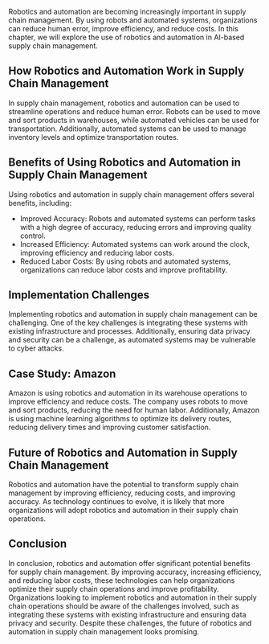 
Robotics and automation are becoming increasingly important in supply chain management. By using robots and automated systems, organizations can reduce human error, improve efficiency, and reduce costs. In this chapter, we will explore the use of robotics and automation in AI-based supply chain management.

How Robotics and Automation Work in Supply Chain Management
-----------------------------------------------------------

In supply chain management, robotics and automation can be used to streamline operations and reduce human error. Robots can be used to move and sort products in warehouses, while automated vehicles can be used for transportation. Additionally, automated systems can be used to manage inventory levels and optimize transportation routes.

Benefits of Using Robotics and Automation in Supply Chain Management
--------------------------------------------------------------------

Using robotics and automation in supply chain management offers several benefits, including:

* Improved Accuracy: Robots and automated systems can perform tasks with a high degree of accuracy, reducing errors and improving quality control.
* Increased Efficiency: Automated systems can work around the clock, improving efficiency and reducing labor costs.
* Reduced Labor Costs: By using robots and automated systems, organizations can reduce labor costs and improve profitability.

Implementation Challenges
-------------------------

Implementing robotics and automation in supply chain management can be challenging. One of the key challenges is integrating these systems with existing infrastructure and processes. Additionally, ensuring data privacy and security can be a challenge, as automated systems may be vulnerable to cyber attacks.

Case Study: Amazon
------------------

Amazon is using robotics and automation in its warehouse operations to improve efficiency and reduce costs. The company uses robots to move and sort products, reducing the need for human labor. Additionally, Amazon is using machine learning algorithms to optimize its delivery routes, reducing delivery times and improving customer satisfaction.

Future of Robotics and Automation in Supply Chain Management
------------------------------------------------------------

Robotics and automation have the potential to transform supply chain management by improving efficiency, reducing costs, and improving accuracy. As technology continues to evolve, it is likely that more organizations will adopt robotics and automation in their supply chain operations.

Conclusion
----------

In conclusion, robotics and automation offer significant potential benefits for supply chain management. By improving accuracy, increasing efficiency, and reducing labor costs, these technologies can help organizations optimize their supply chain operations and improve profitability. Organizations looking to implement robotics and automation in their supply chain operations should be aware of the challenges involved, such as integrating these systems with existing infrastructure and ensuring data privacy and security. Despite these challenges, the future of robotics and automation in supply chain management looks promising.
